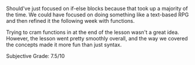 Should've just focused on if-else blocks because that took up a majority of the time. We could have focused on doing something like a text-based RPG and then refined it the following week with functions. 

Trying to cram functions in at the end of the lesson wasn't a great idea. However, the lesson went pretty smoothly overall, and the way we covered the concepts made it more fun than just syntax.

Subjective Grade: 7.5/10
